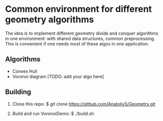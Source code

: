 Common environment for different geometry algorithms
====================================================

The idea is to implement different geometry divide and conquer algorithms in
one environment: with shared data structures, common preprocessing. This is
convenient if one needs most of these algos in one application.

Algorithms
-----------
* Convex Hull
* Voronoi diagram
[TODO: add your algo here]

Building
----------
1. Clone this repo:
$ git clone https://github.com/AnatoliyS/Geometry.git

2. Build and run VoronoiDemo:
$ ./build.sh
